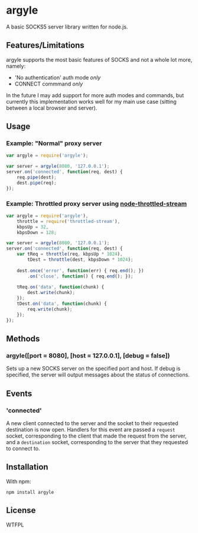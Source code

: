 # argyle
A basic SOCKS5 server library written for node.js.

## Features/Limitations
argyle supports the most basic features of SOCKS and not a whole lot more, namely:

- 'No authentication' auth mode *only*
- CONNECT commmand *only*

In the future I may add support for more auth modes and commands, but currently this implementation works well for my main use case (sitting between a local browser and server).

## Usage
### Example: "Normal" proxy server
```javascript
var argyle = require('argyle');

var server = argyle(8080, '127.0.0.1');
server.on('connected', function(req, dest) {
	req.pipe(dest);
	dest.pipe(req);
});
```

### Example: Throttled proxy server using [node-throttled-stream](https://github.com/tec27/node-throttled-stream)
```javascript
var argyle = require('argyle'),
	throttle = require('throttled-stream'),
	kbpsUp = 32,
	kbpsDown = 128;

var server = argyle(8080, '127.0.0.1');
server.on('connected', function(req, dest) {
	var tReq = throttle(req, kbpsUp * 1024),
		tDest = throttle(dest, kbpsDown * 1024);
	
	dest.once('error', function(err) { req.end(); })
		.on('close', function() { req.end(); });
	
	tReq.on('data', function(chunk) {
		dest.write(chunk);
	});
	tDest.on('data', function(chunk) {
		req.write(chunk);
	});
});
```

## Methods
### argyle([port = 8080], [host = 127.0.0.1], [debug = false])
Sets up a new SOCKS server on the specified port and host. If debug is specified, the server will output messages about the status of connections.

## Events
### 'connected'
A new client connected to the server and the socket to their requested destination is now open. Handlers for this event are passed a `request` socket, corresponding to the client that made the request from the server, and a `destination` socket, corresponding to the server that they requested to connect to.

## Installation
With npm:

```
npm install argyle
```

## License
WTFPL
